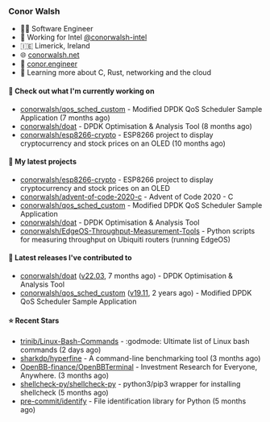 ### Conor Walsh
- 👷‍♂️ Software Engineer
- 🏢 Working for Intel [@conorwalsh-intel](https://github.com/conorwalsh-intel)
- 🇮🇪 Limerick, Ireland
- 🌐 [conorwalsh.net](https://conorwalsh.net)
- 📙 [conor.engineer](https://conor.engineer)
- 🌱 Learning more about C, Rust, networking and the cloud

#### 🔨 Check out what I'm currently working on

- [conorwalsh/qos_sched_custom](https://github.com/conorwalsh/qos_sched_custom) - Modified DPDK QoS Scheduler Sample Application (7 months ago)
- [conorwalsh/doat](https://github.com/conorwalsh/doat) - DPDK Optimisation &amp; Analysis Tool (8 months ago)
- [conorwalsh/esp8266-crypto](https://github.com/conorwalsh/esp8266-crypto) - ESP8266 project to display cryptocurrency and stock prices on an OLED (10 months ago)

#### 🌱 My latest projects

- [conorwalsh/esp8266-crypto](https://github.com/conorwalsh/esp8266-crypto) - ESP8266 project to display cryptocurrency and stock prices on an OLED
- [conorwalsh/advent-of-code-2020-c](https://github.com/conorwalsh/advent-of-code-2020-c) - Advent of Code 2020 - C
- [conorwalsh/qos_sched_custom](https://github.com/conorwalsh/qos_sched_custom) - Modified DPDK QoS Scheduler Sample Application
- [conorwalsh/doat](https://github.com/conorwalsh/doat) - DPDK Optimisation &amp; Analysis Tool
- [conorwalsh/EdgeOS-Throughput-Measurement-Tools](https://github.com/conorwalsh/EdgeOS-Throughput-Measurement-Tools) - Python scripts for measuring throughput on Ubiquiti routers (running EdgeOS)

#### 🔭 Latest releases I've contributed to

- [conorwalsh/doat](https://github.com/conorwalsh/doat) ([v22.03](https://github.com/conorwalsh/doat/releases/tag/v22.03), 7 months ago) - DPDK Optimisation &amp; Analysis Tool
- [conorwalsh/qos_sched_custom](https://github.com/conorwalsh/qos_sched_custom) ([v19.11](https://github.com/conorwalsh/qos_sched_custom/releases/tag/v19.11), 2 years ago) - Modified DPDK QoS Scheduler Sample Application

#### ⭐ Recent Stars

- [trinib/Linux-Bash-Commands](https://github.com/trinib/Linux-Bash-Commands) - :godmode: Ultimate list of Linux bash commands  (2 days ago)
- [sharkdp/hyperfine](https://github.com/sharkdp/hyperfine) - A command-line benchmarking tool (3 months ago)
- [OpenBB-finance/OpenBBTerminal](https://github.com/OpenBB-finance/OpenBBTerminal) - Investment Research for Everyone, Anywhere. (3 months ago)
- [shellcheck-py/shellcheck-py](https://github.com/shellcheck-py/shellcheck-py) - python3/pip3 wrapper for installing shellcheck (5 months ago)
- [pre-commit/identify](https://github.com/pre-commit/identify) - File identification library for Python (5 months ago)
